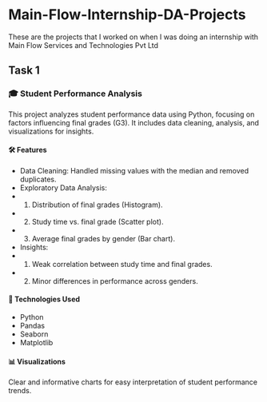 # Main-Flow-Internship-DA-Projects
These are the projects that I worked on when I was doing an internship with Main Flow Services and Technologies Pvt Ltd
## Task 1 
### 🎓 Student Performance Analysis
This project analyzes student performance data using Python, focusing on factors influencing final grades (G3). It includes data cleaning, analysis, and visualizations for insights.
#### 🛠️ Features
- Data Cleaning: Handled missing values with the median and removed duplicates.
- Exploratory Data Analysis:
- 1) Distribution of final grades (Histogram).
- 2) Study time vs. final grade (Scatter plot).
- 3) Average final grades by gender (Bar chart).
- Insights:
- 1) Weak correlation between study time and final grades.
- 2) Minor differences in performance across genders.
#### 🚀 Technologies Used
- Python
- Pandas
- Seaborn
- Matplotlib
#### 📊 Visualizations
Clear and informative charts for easy interpretation of student performance trends.
